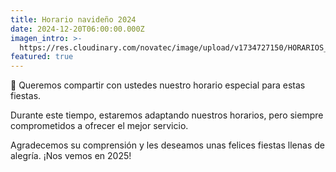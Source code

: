 ```yaml
---
title: Horario navideño 2024
date: 2024-12-20T06:00:00.000Z
imagen_intro: >-
  https://res.cloudinary.com/novatec/image/upload/v1734727150/HORARIOS_DIC_fayr6x.png
featured: true
---
```


🎄 Queremos compartir con ustedes nuestro horario especial para estas fiestas. 

Durante este tiempo, estaremos adaptando nuestros horarios, pero siempre comprometidos a ofrecer el mejor servicio.

Agradecemos su comprensión y les deseamos unas felices fiestas llenas de alegría. ¡Nos vemos en 2025!

